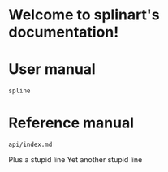 # Welcome to splinart's documentation!

# User manual

```{toctree}
spline
```

# Reference manual

```{toctree}
api/index.md
```

Plus a stupid line
Yet another stupid line
